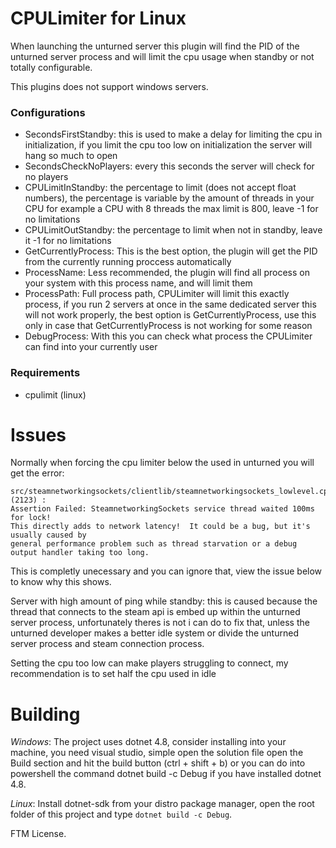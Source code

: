 # CPULimiter for Linux
When launching the unturned server this plugin will find the PID of the unturned server process and will 
limit the cpu usage when standby or not totally configurable.

This plugins does not support windows servers.

### Configurations

- SecondsFirstStandby: this is used to make a delay for limiting the cpu in initialization, if you limit the cpu too 
low on initialization the server will hang so much to open
- SecondsCheckNoPlayers: every this seconds the server will check for no players
- CPULimitInStandby: the percentage to limit (does not accept float numbers), the percentage is variable by the amount of threads in your CPU
for example a CPU with 8 threads the max limit is 800, leave -1 for no limitations
- CPULimitOutStandby: the percentage to limit when not in standby, leave it -1 for no limitations
- GetCurrentlyProcess: This is the best option, the plugin will get the PID from the currently running proccess automatically
- ProcessName: Less recommended, the plugin will find all process on your system with this process name, and will limit them
- ProcessPath: Full process path, CPULimiter will limit this exactly process, if you run 2 servers at once in the same dedicated server this will not work properly, the best option is GetCurrentlyProcess, use this only in case that GetCurrentlyProcess is not working for some reason
- DebugProcess: With this you can check what process the CPULimiter can find into your currently user

### Requirements

- cpulimit (linux)

# Issues

Normally when forcing the cpu limiter below the used in unturned you will get the error:
```
src/steamnetworkingsockets/clientlib/steamnetworkingsockets_lowlevel.cpp (2123) : 
Assertion Failed: SteamnetworkingSockets service thread waited 100ms for lock!  
This directly adds to network latency!  It could be a bug, but it's usually caused by 
general performance problem such as thread starvation or a debug output handler taking too long.
```
This is completly unecessary and you can ignore that, view the issue below to know why this shows.

Server with high amount of ping while standby: this is caused because the thread that connects to the steam api is embed up within the unturned server process,
unfortunately theres is not i can do to fix that, unless the unturned developer makes a better idle system or divide the unturned server process and steam connection process.

Setting the cpu too low can make players struggling to connect, my recommendation is to set half the cpu used in idle

# Building

*Windows*: The project uses dotnet 4.8, consider installing into your machine, you need visual studio, 
simple open the solution file open the Build section and hit the build button (ctrl + shift + b) 
or you can do into powershell the command dotnet build -c Debug if you have installed dotnet 4.8.

*Linux*: Install dotnet-sdk from your distro package manager, open the root folder of this project and type ``dotnet build -c Debug``.

FTM License.

